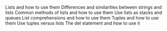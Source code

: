 Lists and how to use them
Differences and similarities between strings and lists
Common methods of lists and how to use them
Use lists as stacks and queues
List comprehensions and how to use them
Tuples and how to use them
Use tuples versus lists
The del statement and how to use it
